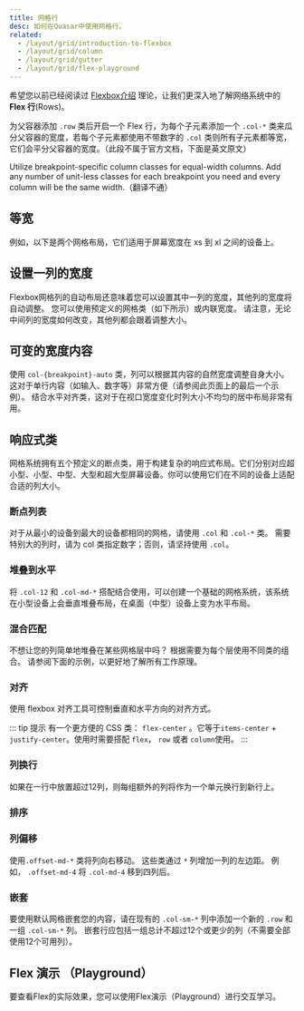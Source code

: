 ```yaml
---
title: 网格行
desc: 如何在Quasar中使用网格行。
related:
  - /layout/grid/introduction-to-flexbox
  - /layout/grid/column
  - /layout/grid/gutter
  - /layout/grid/flex-playground
---
```


希望您以前已经阅读过 [Flexbox介绍](/layout/grid/introduction-to-flexbox) 理论，让我们更深入地了解网络系统中的 **Flex 行**(Rows)。

为父容器添加 `.row` 类后开启一个 Flex 行，为每个子元素添加一个 `.col-*` 类来瓜分父容器的宽度，若每个子元素都使用不带数字的 `.col` 类则所有子元素都等宽，它们会平分父容器的宽度。（此段不属于官方文档，下面是英文原文）

Utilize breakpoint-specific column classes for equal-width columns. Add any number of unit-less classes for each breakpoint you need and every column will be the same width.（翻译不通）

## 等宽

例如，以下是两个网格布局，它们适用于屏幕宽度在 xs 到 xl 之间的设备上。

<doc-example title="等宽示例" file="grid/RowEqualWidth" />

## 设置一列的宽度

Flexbox网格列的自动布局还意味着您可以设置其中一列的宽度，其他列的宽度将自动调整。 您可以使用预定义的网格类（如下所示）或内联宽度。 请注意，无论中间列的宽度如何改变，其他列都会跟着调整大小。

<doc-example title="设置一列的宽度" file="grid/RowColumnWidth" />

## 可变的宽度内容

使用 `col-{breakpoint}-auto` 类，列可以根据其内容的自然宽度调整自身大小。 这对于单行内容（如输入、数字等）非常方便（请参阅此页面上的最后一个示例）。 结合水平对齐类，这对于在视口宽度变化时列大小不均匀的居中布局非常有用。

<doc-example title="可变的宽度内容" file="grid/RowVariableWidth" />

## 响应式类

网格系统拥有五个预定义的断点类，用于构建复杂的响应式布局。它们分别对应超小型、小型、中型、大型和超大型屏幕设备。你可以使用它们在不同的设备上适配合适的列大小。

### 断点列表

对于从最小的设备到最大的设备都相同的网格，请使用 `.col` 和 `.col-*` 类。 需要特别大的列时，请为 col 类指定数字；否则，请坚持使用 `.col`。

<doc-example title="断点列表" file="grid/RowAllBreakpoints" />

### 堆叠到水平
将 `.col-12` 和 `.col-md-*` 搭配结合使用，可以创建一个基础的网格系统，该系统在小型设备上会垂直堆叠布局，在桌面（中型）设备上变为水平布局。

<doc-example title="Stacked to horizontal" file="grid/RowStackedToHorizontal" />

### 混合匹配

不想让您的列简单地堆叠在某些网格层中吗？ 根据需要为每个层使用不同类的组合。 请参阅下面的示例，以更好地了解所有工作原理。

<doc-example title="Mix and match" file="grid/RowMixAndMatch" />

### 对齐

使用 flexbox 对齐工具可控制垂直和水平方向的对齐方式。

<doc-example title="垂直对齐" file="grid/RowVerticalAlignment" />

<doc-example title="水平对齐" file="grid/RowHorizontalAlignment" />

::: tip 提示
有一个更方便的 CSS 类： `flex-center` 。它等于`items-center` + `justify-center`。使用时需要搭配 `flex`， `row` 或者 `column`使用。
:::

### 列换行
如果在一行中放置超过12列，则每组额外的列将作为一个单元换行到新行上。

<doc-example title="列换行" file="grid/RowColumnWrapping" />

### 排序

<doc-example title="Reverse" file="grid/RowReverse" />

<doc-example title="Flex order" file="grid/RowFlexOrder" />

### 列偏移
使用`.offset-md-*` 类将列向右移动。 这些类通过 `*` 列增加一列的左边距。 例如， `.offset-md-4`  将 `.col-md-4` 移到四列后。

<doc-example title="Offsetting columns" file="grid/RowOffsettingColumns" />

### 嵌套

要使用默认网格嵌套您的内容，请在现有的 `.col-sm-*` 列中添加一个新的 `.row` 和一组 `.col-sm-*` 列。 嵌套行应包括一组总计不超过12个或更少的列（不需要全部使用12个可用列）。

<doc-example title="Nesting" file="grid/RowNesting" />

## Flex 演示 （Playground）
要查看Flex的实际效果，您可以使用Flex演示（Playground）进行交互学习。

<q-btn push color="brand-primary" icon-right="launch" label="Flex Playground" to="/layout/grid/flex-playground" />
